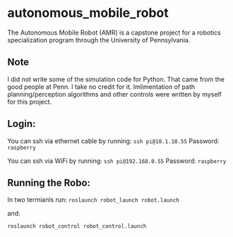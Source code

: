 # autonomous_mobile_robot
The Autonomous Mobile Robot (AMR) is a capstone project for a robotics specialization program through the University of Pennsylvania.

## Note
I did not write some of the simulation code for Python. That came from the good people at Penn. I take no credit for it. Imlimentation of path planning/perception algorithms and other controls were written by myself for this project.

## Login:
You can ssh via ethernet cable by running: 
`ssh pi@10.1.10.55`
Password: `raspberry`

You can ssh via WiFi by running: 
`ssh pi@192.168.0.55`
Password: `raspberry`

## Running the Robo:
In two termianls run: 
`roslaunch robot_launch robot.launch`

and: 

`roslaunch robot_control robot_control.launch`

